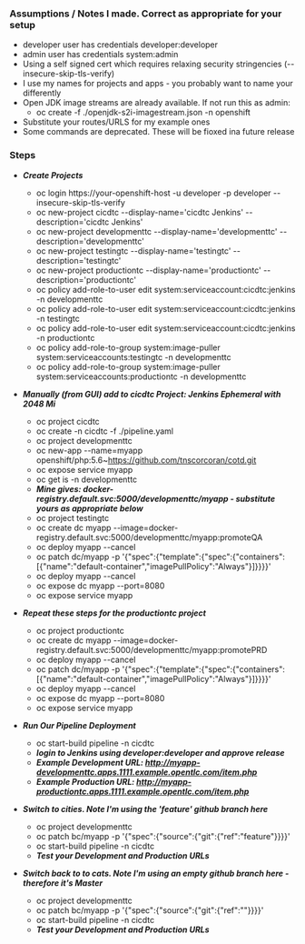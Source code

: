 ### Assumptions / Notes I made. Correct as appropriate for your setup
- developer user has credentials developer:developer
- admin user has credentials system:admin
- Using a self signed cert which requires relaxing security stringencies (--insecure-skip-tls-verify)
- I use my names for projects and apps - you probably want to name your differently
- Open JDK image streams are already available. If not run this as admin: 
  - oc create -f ./openjdk-s2i-imagestream.json -n openshift
- Substitute your routes/URLS for my example ones
- Some commands are deprecated. These will be fioxed ina future release


### Steps
- **_Create Projects_**  
  - oc login https://your-openshift-host -u developer -p developer --insecure-skip-tls-verify
  - oc new-project cicdtc --display-name='cicdtc Jenkins' --description='cicdtc Jenkins' 
  - oc new-project developmenttc --display-name='developmenttc' --description='developmenttc'
  - oc new-project testingtc --display-name='testingtc' --description='testingtc'
  - oc new-project productiontc --display-name='productiontc' --description='productiontc'
  - oc policy add-role-to-user edit system:serviceaccount:cicdtc:jenkins -n developmenttc
  - oc policy add-role-to-user edit system:serviceaccount:cicdtc:jenkins -n testingtc
  - oc policy add-role-to-user edit system:serviceaccount:cicdtc:jenkins -n productiontc
  - oc policy add-role-to-group system:image-puller system:serviceaccounts:testingtc -n developmenttc
  - oc policy add-role-to-group system:image-puller system:serviceaccounts:productiontc -n developmenttc
- **_Manually (from GUI) add to cicdtc Project: Jenkins Ephemeral with 2048 Mi_** 
  - oc project cicdtc
  - oc create -n cicdtc -f ./pipeline.yaml
  - oc project developmenttc
  - oc new-app --name=myapp openshift/php:5.6~https://github.com/tnscorcoran/cotd.git 
  - oc expose service myapp 
  - oc get is -n developmenttc
  - **_Mine gives: docker-registry.default.svc:5000/developmenttc/myapp - substitute yours as appropriate below_**
  - oc project testingtc
  - oc create dc myapp --image=docker-registry.default.svc:5000/developmenttc/myapp:promoteQA
  - oc deploy myapp --cancel
  - oc patch dc/myapp -p '{"spec":{"template":{"spec":{"containers":[{"name":"default-container","imagePullPolicy":"Always"}]}}}}'
  - oc deploy myapp --cancel
  - oc expose dc myapp --port=8080
  - oc expose service myapp 


- **_Repeat these steps for the productiontc project_**
  - oc project productiontc
  - oc create dc myapp --image=docker-registry.default.svc:5000/developmenttc/myapp:promotePRD 
  - oc deploy myapp --cancel
  - oc patch dc/myapp -p '{"spec":{"template":{"spec":{"containers":[{"name":"default-container","imagePullPolicy":"Always"}]}}}}'
  - oc deploy myapp --cancel
  - oc expose dc myapp --port=8080
  - oc expose service myapp


- **_Run Our Pipeline Deployment_**
  - oc start-build pipeline -n cicdtc
  - **_login to Jenkins using developer:developer and approve release_**
  - **_Example Development URL:		http://myapp-developmenttc.apps.1111.example.opentlc.com/item.php_**
  - **_Example Production URL:		http://myapp-productiontc.apps.1111.example.opentlc.com/item.php_**

- **_Switch to cities. Note I'm using the 'feature' github branch here_**
  - oc project developmenttc
  - oc patch bc/myapp -p '{"spec":{"source":{"git":{"ref":"feature"}}}}'
  - oc start-build pipeline -n cicdtc
  - **_Test your Development and Production URLs_**


- **_Switch back to to cats. Note I'm using an empty github branch here - therefore it's Master_**
  - oc project developmenttc
  - oc patch bc/myapp -p '{"spec":{"source":{"git":{"ref":""}}}}'
  - oc start-build pipeline -n cicdtc
  - **_Test your Development and Production URLs_**







